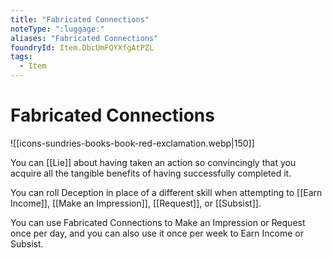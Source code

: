 ```yaml
---
title: "Fabricated Connections"
noteType: ":luggage:"
aliases: "Fabricated Connections"
foundryId: Item.DbcUmFQYXfgAtPZL
tags:
  - Item
---
```


# Fabricated Connections
![[icons-sundries-books-book-red-exclamation.webp|150]]

You can [[Lie]] about having taken an action so convincingly that you acquire all the tangible benefits of having successfully completed it.

You can roll Deception in place of a different skill when attempting to [[Earn Income]], [[Make an Impression]], [[Request]], or [[Subsist]].

You can use Fabricated Connections to Make an Impression or Request once per day, and you can also use it once per week to Earn Income or Subsist.
